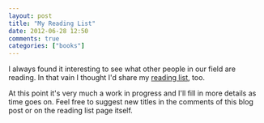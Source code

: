 ```yaml
---
layout: post
title: "My Reading List"
date: 2012-06-28 12:50
comments: true
categories: ["books"]
---
```

I always found it interesting to see what other people in our field are reading. In that vain I thought I'd share my [reading list](/reading-list), too.

At this point it's very much a work in progress and I'll fill in more details as time goes on. Feel free to suggest new titles in the comments of this blog post or on the reading list page itself.